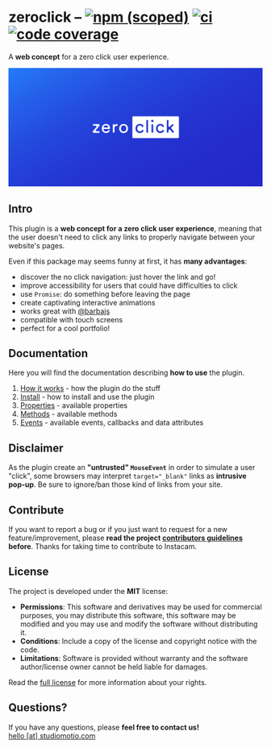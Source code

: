# zeroclick – [![npm (scoped)](https://img.shields.io/npm/v/@studiomotio/zeroclick.svg)](https://www.npmjs.com/package/@studiomotio/zeroclick) [![ci](https://img.shields.io/github/workflow/status/studiomotio/zeroclick/CI)](https://github.com/studiomotio/zeroclick/actions?query=workflow:"CI") [![code coverage](https://img.shields.io/coveralls/github/studiomotio/zeroclick)](https://coveralls.io/github/studiomotio/zeroclick)
A **web concept** for a zero click user experience.

[![zeroclick](logo.svg "Discover the experiment")](https://zeroclick.js.org/)

## Intro
This plugin is a **web concept for a zero click user experience**, meaning that the user doesn't need to click any links to properly navigate between your website's pages.

Even if this package may seems funny at first, it has **many advantages**:
- discover the no click navigation: just hover the link and go!
- improve accessibility for users that could have difficulties to click
- use `Promise`: do something before leaving the page
- create captivating interactive animations
- works great with [@barbajs](http://barba.js.org/)
- compatible with touch screens
- perfect for a cool portfolio!

## Documentation
Here you will find the documentation describing **how to use** the plugin.

1. [How it works](DOCUMENTATION.md#how-it-works) - how the plugin do the stuff
2. [Install](DOCUMENTATION.md#install) - how to install and use the plugin
3. [Properties](DOCUMENTATION.md#properties) - available properties
4. [Methods](DOCUMENTATION.md#methods) - available methods
5. [Events](DOCUMENTATION.md#events) - available events, callbacks and data attributes

## Disclaimer
As the plugin create an **"untrusted" `MouseEvent`** in order to simulate a user "click", some browsers may interpret `target="_blank"` links as **intrusive pop-up**. Be sure to ignore/ban those kind of links from your site.

## Contribute
If you want to report a bug or if you just want to request for a new feature/improvement, please **read the project [contributors guidelines](CONTRIBUTING.md) before**. Thanks for taking time to contribute to Instacam.

## License
The project is developed under the **MIT** license:

- **Permissions**: This software and derivatives may be used for commercial purposes, you may distribute this software, this software may be modified and you may use and modify the software without distributing it.
- **Conditions**: Include a copy of the license and copyright notice with the code.
- **Limitations**: Software is provided without warranty and the software author/license owner cannot be held liable for damages.

Read the [full license](LICENSE.md) for more information about your rights.

## Questions?
If you have any questions, please **feel free to contact us!**  
[hello [at] studiomotio.com](mailto:hello@studiomotio.com)

